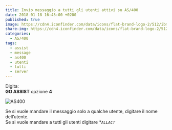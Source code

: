 ```yaml
---
title: Invio messaggio a tutti gli utenti attivi su AS/400
date: 2018-01-18 16:45:00 +0200
published: true
image: https://cdn4.iconfinder.com/data/icons/flat-brand-logo-2/512/ibm-256.png
share-img: https://cdn4.iconfinder.com/data/icons/flat-brand-logo-2/512/ibm-256.png
categories:
  - AS/400
tags:
  - assist
  - message
  - as400
  - utenti
  - tutti
  - server
---
```

Digita:   
**GO ASSIST** opzione **4**   

![AS400](https://farm5.staticflickr.com/4606/39730944062_d30bb39876_o.png)

Se si vuole mandare il messaggio solo a qualche utente, digitare il nome dell’utente.   
Se si vuole mandare a tutti gli utenti digitare **<code>*ALLACT</code>**
